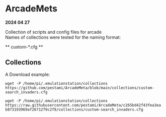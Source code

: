 # ArcadeMets 

**2024 04 27**

Collection of scripts and config files for arcade  
Names of collections were tested for the naming format:

** custom-*.cfg **

## Collections  

A Download example:

``
wget -P /home/pi/.emulationstation/collections https://github.com/pestami/ArcadeMeta/blob/main/collections/custom-search_invaders.cfg
``

``
wget -P /home/pi/.emulationstation/collections https://raw.githubusercontent.com/pestami/ArcadeMeta/c265bd42f43fea3eab873193969af26712f9c2f8/collections/custom-search_invaders.cfg
``